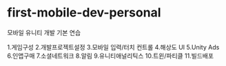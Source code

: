 # first-mobile-dev-personal
모바일 유니티 개발 기본 연습


1.게임구성
2.개발프로젝트설정
3.모바일 입력/터치 컨트롤
4.해상도 UI
5.Unity Ads
6.인앱구매
7.소셜네트워크
8.알림
9.유니티애널리틱스
10.트윈/파티클
11.빌드배포
